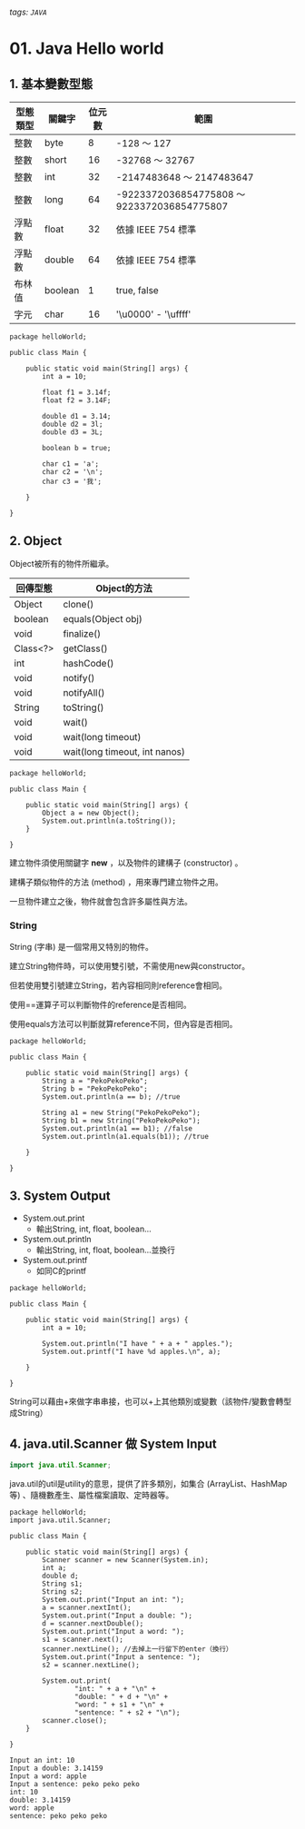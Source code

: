 ###### tags: `JAVA`
# 01. Java Hello world

## 1. 基本變數型態

型態類型|	關鍵字|	位元數|	範圍
-|-|-|-
整數|	byte|	8|	-128 ～ 127
整數|	short|	16|	-32768 ～ 32767
整數|	int|	32|	-2147483648 ～ 2147483647
整數|	long|	64|	-9223372036854775808 ～ 9223372036854775807
浮點數|	float|	32|	依據 IEEE 754 標準
浮點數|	double|	64|	依據 IEEE 754 標準
布林值|	boolean|	1|	true, false
字元|	char|	16|	'\u0000' - '\uffff'

```java=
package helloWorld;

public class Main {

	public static void main(String[] args) {
		int a = 10;
		
		float f1 = 3.14f;
		float f2 = 3.14F;
		
		double d1 = 3.14;
		double d2 = 3l;
		double d3 = 3L;
		
		boolean b = true;
		
		char c1 = 'a';
		char c2 = '\n';
		char c3 = '我';
		
	}

}
```

## 2. Object

Object被所有的物件所繼承。

回傳型態|	Object的方法
-|-
Object|	clone()
boolean|	equals(Object obj)
void|	finalize()
Class\<?>|	getClass()
int|	hashCode()
void|	notify()
void|	notifyAll()
String|	toString()
void|	wait()
void|	wait(long timeout)
void|	wait(long timeout, int nanos)

```java=
package helloWorld;

public class Main {

	public static void main(String[] args) {
		Object a = new Object();
		System.out.println(a.toString());
	}

}
```
建立物件須使用關鍵字 **new** ，以及物件的建構子 (constructor) 。

建構子類似物件的方法 (method) ，用來專門建立物件之用。

一旦物件建立之後，物件就會包含許多屬性與方法。

### String

String (字串) 是一個常用又特別的物件。

建立String物件時，可以使用雙引號，不需使用new與constructor。

但若使用雙引號建立String，若內容相同則reference會相同。

使用==運算子可以判斷物件的reference是否相同。

使用equals方法可以判斷就算reference不同，但內容是否相同。

```java=
package helloWorld;

public class Main {

	public static void main(String[] args) {
		String a = "PekoPekoPeko";
		String b = "PekoPekoPeko";
		System.out.println(a == b); //true

		String a1 = new String("PekoPekoPeko");
		String b1 = new String("PekoPekoPeko");
		System.out.println(a1 == b1); //false
		System.out.println(a1.equals(b1)); //true
		
	}

}
```

## 3. System Output

* System.out.print
  * 輸出String, int, float, boolean...
* System.out.println
  * 輸出String, int, float, boolean...並換行
* System.out.printf
  * 如同C的printf

```java=
package helloWorld;

public class Main {

	public static void main(String[] args) {
		int a = 10;
		
		System.out.println("I have " + a + " apples.");
		System.out.printf("I have %d apples.\n", a);
		
	}

}
```
String可以藉由+來做字串串接，也可以+上其他類別或變數（該物件/變數會轉型成String）

## 4. java.util.Scanner 做 System Input
```java
import java.util.Scanner;
```
java.util的util是utility的意思，提供了許多類別，如集合 (ArrayList、HashMap等) 、隨機數產生、屬性檔案讀取、定時器等。

```java=
package helloWorld;
import java.util.Scanner;

public class Main {

	public static void main(String[] args) {
		Scanner scanner = new Scanner(System.in);
		int a;
		double d;
		String s1;
		String s2;
		System.out.print("Input an int: ");
		a = scanner.nextInt();
		System.out.print("Input a double: ");
		d = scanner.nextDouble();
		System.out.print("Input a word: ");
		s1 = scanner.next();
		scanner.nextLine(); //去掉上一行留下的enter（換行）
		System.out.print("Input a sentence: ");
		s2 = scanner.nextLine();
		
		System.out.print(
				"int: " + a + "\n" + 
				"double: " + d + "\n" + 
				"word: " + s1 + "\n" + 
				"sentence: " + s2 + "\n");
		scanner.close();
	}

}
```
```
Input an int: 10
Input a double: 3.14159
Input a word: apple
Input a sentence: peko peko peko
int: 10
double: 3.14159
word: apple
sentence: peko peko peko

```